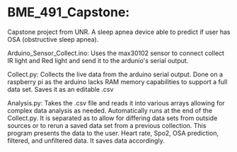 # BME_491_Capstone:
Capstone project from UNR. A sleep apnea device able to predict if user has OSA (obstructive sleep apnea).

Arduino_Sensor_Collect.ino: 
Uses the max30102 sensor to connect collect IR light and Red light and send it to the ardunio's serial output.

Collect.py:
Collects the live data from the arduino serial output. Done on a raspberry pi as the arduino lacks RAM memory capabilities to support a full data set. 
Saves it as an editable .csv

Analysis.py:
Takes the .csv file and reads it into various arrays allowing for complex data analysis as needed. Automatically runs at the end of the Collect.py. 
It is separated as to allow for differing data sets from outside sources or to rerun a saved data set from a previous collection. 
This program presents the data to the user. Heart rate, Spo2, OSA prediction, filtered, and unfiltered data. It saves data accordingly.

